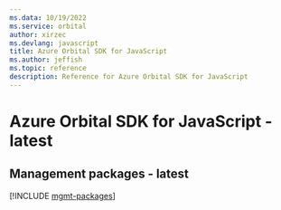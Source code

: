 ```yaml
---
ms.data: 10/19/2022
ms.service: orbital
author: xirzec
ms.devlang: javascript
title: Azure Orbital SDK for JavaScript
ms.author: jeffish
ms.topic: reference
description: Reference for Azure Orbital SDK for JavaScript
---
```

# Azure Orbital SDK for JavaScript - latest

## Management packages - latest
[!INCLUDE [mgmt-packages](orbital-mgmt-index.md)]